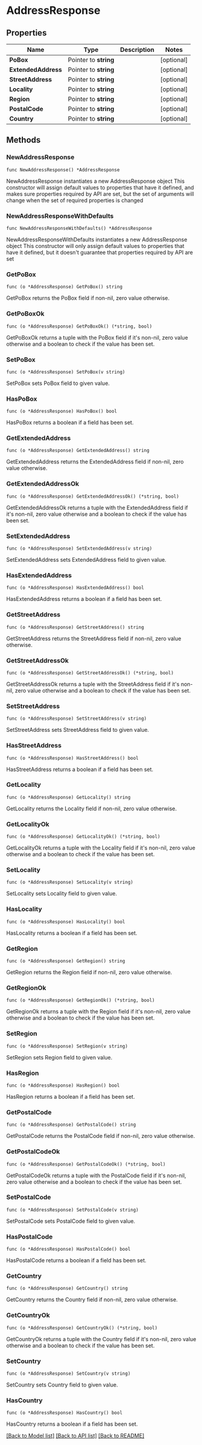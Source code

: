 # AddressResponse

## Properties

Name | Type | Description | Notes
------------ | ------------- | ------------- | -------------
**PoBox** | Pointer to **string** |  | [optional] 
**ExtendedAddress** | Pointer to **string** |  | [optional] 
**StreetAddress** | Pointer to **string** |  | [optional] 
**Locality** | Pointer to **string** |  | [optional] 
**Region** | Pointer to **string** |  | [optional] 
**PostalCode** | Pointer to **string** |  | [optional] 
**Country** | Pointer to **string** |  | [optional] 

## Methods

### NewAddressResponse

`func NewAddressResponse() *AddressResponse`

NewAddressResponse instantiates a new AddressResponse object
This constructor will assign default values to properties that have it defined,
and makes sure properties required by API are set, but the set of arguments
will change when the set of required properties is changed

### NewAddressResponseWithDefaults

`func NewAddressResponseWithDefaults() *AddressResponse`

NewAddressResponseWithDefaults instantiates a new AddressResponse object
This constructor will only assign default values to properties that have it defined,
but it doesn't guarantee that properties required by API are set

### GetPoBox

`func (o *AddressResponse) GetPoBox() string`

GetPoBox returns the PoBox field if non-nil, zero value otherwise.

### GetPoBoxOk

`func (o *AddressResponse) GetPoBoxOk() (*string, bool)`

GetPoBoxOk returns a tuple with the PoBox field if it's non-nil, zero value otherwise
and a boolean to check if the value has been set.

### SetPoBox

`func (o *AddressResponse) SetPoBox(v string)`

SetPoBox sets PoBox field to given value.

### HasPoBox

`func (o *AddressResponse) HasPoBox() bool`

HasPoBox returns a boolean if a field has been set.

### GetExtendedAddress

`func (o *AddressResponse) GetExtendedAddress() string`

GetExtendedAddress returns the ExtendedAddress field if non-nil, zero value otherwise.

### GetExtendedAddressOk

`func (o *AddressResponse) GetExtendedAddressOk() (*string, bool)`

GetExtendedAddressOk returns a tuple with the ExtendedAddress field if it's non-nil, zero value otherwise
and a boolean to check if the value has been set.

### SetExtendedAddress

`func (o *AddressResponse) SetExtendedAddress(v string)`

SetExtendedAddress sets ExtendedAddress field to given value.

### HasExtendedAddress

`func (o *AddressResponse) HasExtendedAddress() bool`

HasExtendedAddress returns a boolean if a field has been set.

### GetStreetAddress

`func (o *AddressResponse) GetStreetAddress() string`

GetStreetAddress returns the StreetAddress field if non-nil, zero value otherwise.

### GetStreetAddressOk

`func (o *AddressResponse) GetStreetAddressOk() (*string, bool)`

GetStreetAddressOk returns a tuple with the StreetAddress field if it's non-nil, zero value otherwise
and a boolean to check if the value has been set.

### SetStreetAddress

`func (o *AddressResponse) SetStreetAddress(v string)`

SetStreetAddress sets StreetAddress field to given value.

### HasStreetAddress

`func (o *AddressResponse) HasStreetAddress() bool`

HasStreetAddress returns a boolean if a field has been set.

### GetLocality

`func (o *AddressResponse) GetLocality() string`

GetLocality returns the Locality field if non-nil, zero value otherwise.

### GetLocalityOk

`func (o *AddressResponse) GetLocalityOk() (*string, bool)`

GetLocalityOk returns a tuple with the Locality field if it's non-nil, zero value otherwise
and a boolean to check if the value has been set.

### SetLocality

`func (o *AddressResponse) SetLocality(v string)`

SetLocality sets Locality field to given value.

### HasLocality

`func (o *AddressResponse) HasLocality() bool`

HasLocality returns a boolean if a field has been set.

### GetRegion

`func (o *AddressResponse) GetRegion() string`

GetRegion returns the Region field if non-nil, zero value otherwise.

### GetRegionOk

`func (o *AddressResponse) GetRegionOk() (*string, bool)`

GetRegionOk returns a tuple with the Region field if it's non-nil, zero value otherwise
and a boolean to check if the value has been set.

### SetRegion

`func (o *AddressResponse) SetRegion(v string)`

SetRegion sets Region field to given value.

### HasRegion

`func (o *AddressResponse) HasRegion() bool`

HasRegion returns a boolean if a field has been set.

### GetPostalCode

`func (o *AddressResponse) GetPostalCode() string`

GetPostalCode returns the PostalCode field if non-nil, zero value otherwise.

### GetPostalCodeOk

`func (o *AddressResponse) GetPostalCodeOk() (*string, bool)`

GetPostalCodeOk returns a tuple with the PostalCode field if it's non-nil, zero value otherwise
and a boolean to check if the value has been set.

### SetPostalCode

`func (o *AddressResponse) SetPostalCode(v string)`

SetPostalCode sets PostalCode field to given value.

### HasPostalCode

`func (o *AddressResponse) HasPostalCode() bool`

HasPostalCode returns a boolean if a field has been set.

### GetCountry

`func (o *AddressResponse) GetCountry() string`

GetCountry returns the Country field if non-nil, zero value otherwise.

### GetCountryOk

`func (o *AddressResponse) GetCountryOk() (*string, bool)`

GetCountryOk returns a tuple with the Country field if it's non-nil, zero value otherwise
and a boolean to check if the value has been set.

### SetCountry

`func (o *AddressResponse) SetCountry(v string)`

SetCountry sets Country field to given value.

### HasCountry

`func (o *AddressResponse) HasCountry() bool`

HasCountry returns a boolean if a field has been set.


[[Back to Model list]](../README.md#documentation-for-models) [[Back to API list]](../README.md#documentation-for-api-endpoints) [[Back to README]](../README.md)


